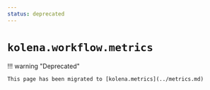 ```yaml
---
status: deprecated
---
```


# `kolena.workflow.metrics`

!!! warning "Deprecated"

    This page has been migrated to [kolena.metrics](../metrics.md)
